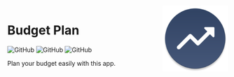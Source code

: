 <img src="docs/img/icon.png" height="150" align="right">

# Budget Plan
![GitHub](https://img.shields.io/github/license/Christian-2003/budget-plan?color=red)
![GitHub](https://img.shields.io/github/issues/Christian-2003/budget-plan?color=purple)
![GitHub](https://img.shields.io/github/repo-size/Christian-2003/budget-plan?color=blue)

Plan your budget easily with this app.

